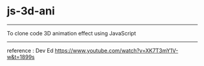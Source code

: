 # js-3d-ani

---
To clone code 3D animation effect using JavaScript

---
reference : Dev Ed
https://www.youtube.com/watch?v=XK7T3mY1V-w&t=1899s